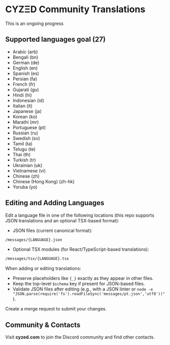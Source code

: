 # CYZΞD Community Translations

This is an ongoing progress

## Supported languages goal (27)

- Arabic (arb)
- Bengali (bn)
- German (de)
- English (en)
- Spanish (es)
- Persian (fa)
- French (fr)
- Gujarati (gu)
- Hindi (hi)
- Indonesian (id)
- Italian (it)
- Japanese (ja)
- Korean (ko)
- Marathi (mr)
- Portuguese (pt)
- Russian (ru)
- Swedish (sv)
- Tamil (ta)
- Telugu (te)
- Thai (th)
- Turkish (tr)
- Ukrainian (uk)
- Vietnamese (vi)
- Chinese (zh)
- Chinese (Hong Kong) (zh-hk)
- Yoruba (yo)

## Editing and Adding Languages

Edit a language file in one of the following locations (this repo supports JSON translations and an optional TSX-based format):

- JSON files (current canonical format):

```sh
/messages/{LANGUAGE}.json
```

- Optional TSX modules (for React/TypeScript-based translations):

```sh
/messages/tsx/{LANGUAGE}.tsx
```

When adding or editing translations:
- Preserve placeholders like `{_}` exactly as they appear in other files.
- Keep the top-level `$schema` key if present for JSON-based files.
- Validate JSON files after editing (e.g., with a JSON linter or `node -e "JSON.parse(require('fs').readFileSync('messages/pt.json','utf8'))"`).

Create a merge request to submit your changes.

## Community & Contacts

Visit **cyzed.com** to join the Discord community and find other contacts.

